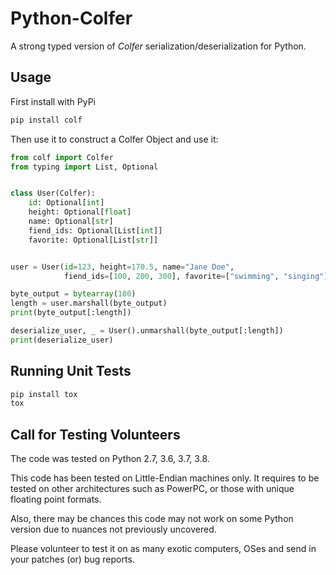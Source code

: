 # Python-Colfer

A strong typed version of *Colfer* serialization/deserialization for Python.

## Usage

First install with PyPi

```bash
pip install colf
```

Then use it to construct a Colfer Object and use it:

```python
from colf import Colfer
from typing import List, Optional


class User(Colfer):
    id: Optional[int]
    height: Optional[float]
    name: Optional[str]
    fiend_ids: Optional[List[int]]
    favorite: Optional[List[str]]


user = User(id=123, height=170.5, name="Jane Doe",
            fiend_ids=[100, 200, 300], favorite=["swimming", "singing"])

byte_output = bytearray(100)
length = user.marshall(byte_output)
print(byte_output[:length])

deserialize_user, _ = User().unmarshall(byte_output[:length])
print(deserialize_user)
```

## Running Unit Tests

```bash
pip install tox
tox
```

## Call for Testing Volunteers

The code was tested on Python 2.7, 3.6, 3.7, 3.8.
 
This code has been tested on Little-Endian machines only. It
requires to be tested on other architectures such as PowerPC, or those
with unique floating point formats.

Also, there may be chances this code may not work on some Python
version due to nuances not previously uncovered.

Please volunteer to test it on as many exotic computers, OSes
and send in your patches (or) bug reports.
